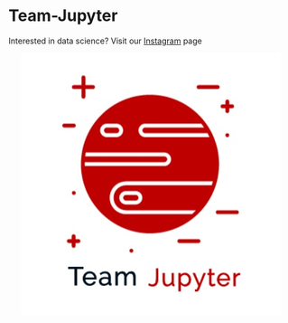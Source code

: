 # Team-Jupyter

Interested in data science? Visit our [Instagram](https://www.instagram.com/filii_jupyter/) page

<p align="center" height="20" width="20">
  <img src=https://github.com/avani1998/Team-Jupyter/blob/master/img/logo.jpeg?raw=true />
</p>
